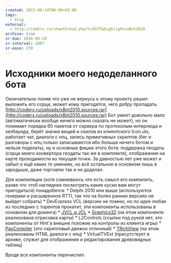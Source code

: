 ```yaml
---
created: 2023-09-14T00:00+03:00
tags:
  - blog
external:
  - http://coderx.ru/showthread.php?t=9575&highlight=xBot2010
archive: true
sr-due: 2030-08-20
sr-interval: 1867
sr-ease: 270
---
```


# Исходники моего недоделанного бота

Окончательно поняв что уже не вернусь к этому проекту решил выложить его сорци,
может кому пригодятся, чего добру пропадать.
[http://coderx.ru/uploads/xBot2010.sources.rar](http://coderx.ru/uploads/xBot2010.sources.rar)
Бот умеет довольно мало (автоматически вообще ничего можно сказать не может), но
он понимает порядка 60 пакетов от сервера по протоколым интерлюда и хелбаунда,
берёт значки вещей и скилов из клиентского Icon.utx, работает чат, диалоги с
нпц, запись примитивных скриптов (бег и разговоры с нпц только записываются ибо
больше ничего ботом и нельзя поделать), ну и основные фишки этого бота:
поддержка геодаты (сорци моего конвертора геодаты так же в комплекте),
отображение на карте проходимости из текущей точки. За давностью лет уже может и
забыл о ещё каких то умениях, но всё остальное в основном лишь в зародыше, даже
торговлю так и не доделал.

Для компиляции (хотя сомневаюсь что есть смысл его компилить, разве что чтоб
нагляднее посмотреть какие куски вам могут пригодиться) понадобятся:  \* Delphi
2010 или выше (используются генерики и расширенное RTTI, так что на более ранних
версиях не выйдет собрать)  \* DevExpress VCL (версию не помню, но по идее любая
из последних с торентов прокатит, эти компоненты использованы в основном для
докинга)  \* [JVCL и JCL](http://jvcl.delphi-jedi.org/)  \*
[Graphics32](http://graphics32.org) (на этом компоненте реализована отрисовка
карты)  \* L2Controls (ссылки под рукой нет, это компоненты от Hint'a внешне
похожие на контролы из клиента игры)  \*
[PaxCompiler](http://www.paxcompiler.com/) (это скриптовый движок отличный)  \*
[TRichView](http://www.trichview.ru/) (на этом реализованы HTML диалоги с нпц)
\* VirtualTVExt (присутствует в архиве, служит для отображения и редактирования
древовидных таблиц)

Вроде все компоненты перечислил.
